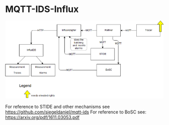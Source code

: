 # MQTT-IDS-Influx




![alt text](https://raw.githubusercontent.com/SiegelDaniel/MQTT-IDS-Influx/master/rsrcs/hierarchy.png)

For reference to STIDE and other mechanisms see https://github.com/siegeldaniel/mqtt-ids
For reference to BoSC see: https://arxiv.org/pdf/1611.03053.pdf


